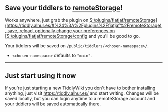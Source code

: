 ## Save your tiddlers to [remoteStorage](https://remotestorage.io/)!

Works anywhere, just grab the plugin on [$:/plugins/fiatjaf/remoteStorage](https://tiddly.alhur.es/#%24%3A%2Fplugins%2Ffiatjaf%2FremoteStorage), save, reload, optionally change your preferences on [$:/plugins/fiatjaf/remoteStorage/config](https://tiddly.alhur.es/#%24%3A%2Fplugins%2Ffiatjaf%2FremoteStorage) and you'll be good to go.

Your tiddlers will be saved on `/public/tiddlers/<chosen-namespace>/`.

  * `<chosen-namespace>` defaults to `"main"`.

---

## Just start using it now

If you're just starting a new TiddlyWiki you don't have to bother installing anything, just visit https://tiddly.alhur.es/ and start writing. Changes will be saved locally, but you can login anytime to a remoteStorage account and your tiddlers will be saved automatically there.
